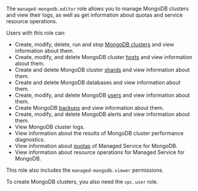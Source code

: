 The `managed-mongodb.editor` role allows you to manage MongoDB clusters and view their logs, as well as get information about quotas and service resource operations.

Users with this role can:
* Create, modify, delete, run and stop [MongoDB clusters](../../managed-mongodb/concepts/index.md) and view information about them.
* Create, modify, and delete MongoDB cluster [hosts](../../managed-mongodb/concepts/instance-types.md) and view information about them.
* Create and delete MongoDB cluster [shards](../../managed-mongodb/concepts/sharding.md) and view information about them.
* Create and delete MongoDB databases and view information about them.
* Create, modify, and delete MongoDB [users](../../managed-mongodb/concepts/users-and-roles.md) and view information about them.
* Create MongoDB [backups](../../managed-mongodb/concepts/backup.md) and view information about them.
* Create, modify, and delete MongoDB alerts and view information about them.
* View MongoDB cluster logs.
* View information about the results of MongoDB cluster performance diagnostics.
* View information about [quotas](../../managed-mongodb/concepts/limits.md#mmg-quotas) of Managed Service for MongoDB.
* View information about resource operations for Managed Service for MongoDB.

This role also includes the `managed-mongodb.viewer` permissions.

To create MongoDB clusters, you also need the `vpc.user` role.